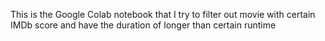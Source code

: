 This is the Google Colab notebook that I try to filter out movie with certain IMDb score and have the duration of longer than certain runtime
